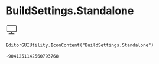 # BuildSettings.Standalone
![](/img/BuildSettings.Standalone.png)

``` CSharp
EditorGUIUtility.IconContent("BuildSettings.Standalone")
```
```
-9041251142560793768
```
